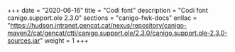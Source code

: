 +++
date        = "2020-06-16"
title       = "Codi font"
description = "Codi font canigo.support.ole 2.3.0"
sections    = "canigo-fwk-docs"
enllac		= "https://hudson.intranet.gencat.cat/nexus/repository/canigo-maven2/cat/gencat/ctti/canigo.support.ole/2.3.0/canigo.support.ole-2.3.0-sources.jar"
weight		= 1
+++
